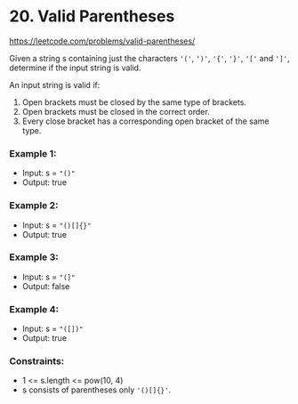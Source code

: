 # 20. Valid Parentheses
https://leetcode.com/problems/valid-parentheses/

Given a string s containing just the characters ```'('```, ```')'```, ```'{'```, ```'}'```, ```'['``` and ```']'```, determine if the input string is valid.

An input string is valid if:

1. Open brackets must be closed by the same type of brackets.
2. Open brackets must be closed in the correct order.
3. Every close bracket has a corresponding open bracket of the same type.

### Example 1:
 - Input: s = ```"()"```
 - Output: true

### Example 2:
 - Input: s = ```"()[]{}"```
 - Output: true

### Example 3:
 - Input: s = ```"(]"```
 - Output: false

### Example 4:
 - Input: s = ```"([])"```
 - Output: true


### Constraints:
 - 1 <= s.length <= pow(10, 4)
 - s consists of parentheses only ```'()[]{}'```.